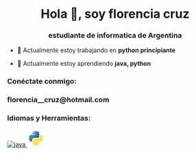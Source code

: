 <h1 align="center">Hola 👋, soy florencia cruz</h1>
<h3 align="center">estudiante de informatica de Argentina</h3>

- 🔭 Actualmente estoy trabajando en **python principiante**

- 🌱 Actualmente estoy aprendiendo **java, python**

<h3 align="left">Conéctate conmigo:</h3>
<h3 align="left">florencia__cruz@hotmail.com</h3>

<h3 align="left">Idiomas y Herramientas:</h3>
<p align="left"> <a href="https://www.java.com" target="_blank" rel="noreferrer"> <img src="https://raw.githubusercontent.com/devicons /devicon/master/icons/java/java-original.svg" alt="java" width="40" height="40"/> </a> <a href="https://www.python.org " target="_blank" rel="noreferrer"> <img src="https://raw.githubusercontent.com/devicons/devicon/master/icons/python/python-original.svg" alt="python" width= "40" altura="40"/> </a> </p>
